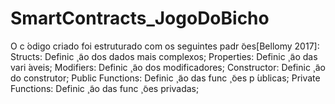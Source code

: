 # SmartContracts_JogoDoBicho


O c ́odigo criado foi estruturado com os seguintes padr ̃oes[Bellomy 2017]:
  Structs: Definic ̧  ̃ao dos dados mais complexos;
  Properties: Definic ̧  ̃ao das vari ́aveis;
  Modifiers: Definic ̧  ̃ao dos modificadores;
  Constructor: Definic ̧  ̃ao do construtor;
  Public Functions: Definic ̧  ̃ao das func ̧  ̃oes p ́ublicas;
  Private Functions: Definic ̧  ̃ao das func ̧  ̃oes privadas;
